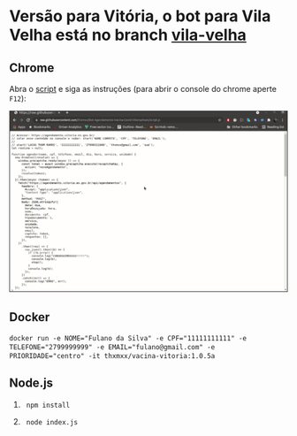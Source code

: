 # Versão para Vitória, o bot para Vila Velha está no branch [vila-velha](https://github.com/thxmxx/Bot-Agendamento-Vacina-Covid-Vitoria/tree/vila-velha)

## Chrome

Abra o [script](https://raw.githubusercontent.com/thxmxx/Bot-Agendamento-Vacina-Covid-Vitoria/main/script.js) e siga as instruções (para abrir o console do chrome aperte `F12`):

![Exemplo](howto.gif)

## Docker

```
docker run -e NOME="Fulano da Silva" -e CPF="11111111111" -e TELEFONE="2799999999" -e EMAIL="fulano@gmail.com" -e PRIORIDADE="centro" -it thxmxx/vacina-vitoria:1.0.5a
```

## Node.js
1. ```
    npm install
    ```

2. ```
    node index.js
    ```
